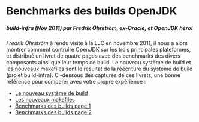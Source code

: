 # Benchmarks des builds OpenJDK
##### build-infra (Nov 2011) par Fredrik Öhrström, ex-Oracle, et OpenJDK héro!

*Fredrik Öhrström* à rendu visite à la LJC en novembre 2011, il nous a alors montrer comment contruire OpenJDK sur les trois principales plateformes, et distribué un livret de quatre pages avec des benchmarks des divers composants ainsi que leur temps de build. Le nouveau système de build et les nouveaux makefiles sont le resultat de la réécriture du système de build (projet build-infra). Ci-dessous des captures de ces livrets, une bonne référence pour comparer avec votre propre expérience :

 * [Le nouveau système de build](https://drive.google.com/file/d/0B0fHiQR6gRybQkx4MHl1NDM4Z00/edit?usp=sharing)
 * [Les nouveaux makefiles](https://drive.google.com/file/d/0B0fHiQR6gRybVzh5d0JhR2MyTkE/edit?usp=sharing)
 * [Benchmarks des builds page 1](https://drive.google.com/file/d/0B0fHiQR6gRybQlVjWnpUNUIxS1E/edit?usp=sharing)
 * [Benchmarks des builds page 2](https://drive.google.com/file/d/0B0fHiQR6gRybbVFlY0k4THhnTHM/edit?usp=sharing)